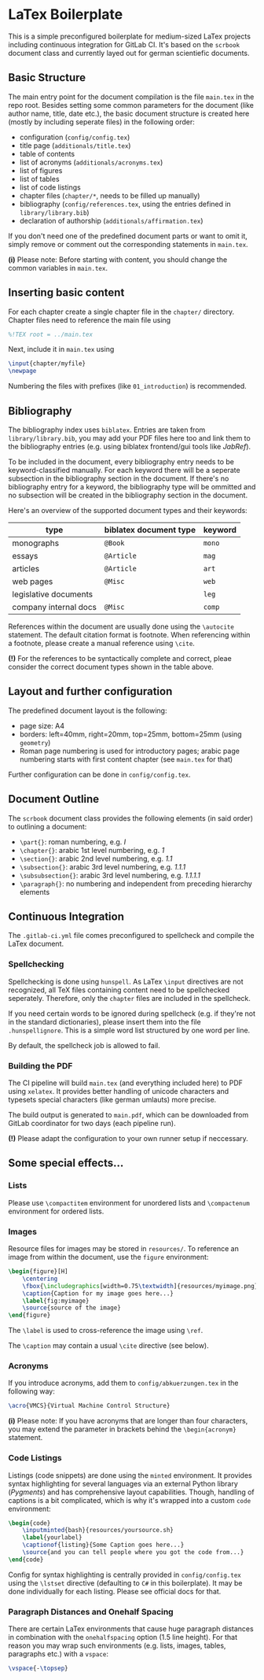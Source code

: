 # LaTex Boilerplate

This is a simple preconfigured boilerplate for medium-sized LaTex projects including continuous integration for GitLab CI.
It's based on the `scrbook` document class and currently layed out for german scientiefic documents.


## Basic Structure
The main entry point for the document compilation is the file `main.tex` in the repo root.
Besides setting some common parameters for the document (like author name, title, date etc.), the basic document structure is created here (mostly by including seperate files) in the following order:

* configuration (`config/config.tex`)
* title page (`additionals/title.tex`)
* table of contents
* list of acronyms (`additionals/acronyms.tex`)
* list of figures
* list of tables
* list of code listings
* chapter files (`chapter/*`, needs to be filled up manually)
* bibliography (`config/references.tex`, using the entries defined in `library/library.bib`)
* declaration of authorship (`additionals/affirmation.tex`)

If you don't need one of the predefined document parts or want to omit it, simply remove or comment out the corresponding statements in `main.tex`.

**(i)** Please note: Before starting with content, you should change the common variables in `main.tex`.


## Inserting basic content
For each chapter create a single chapter file in the `chapter/` directory.
Chapter files need to reference the main file using

```latex
%!TEX root = ../main.tex
```

Next, include it in `main.tex` using

```latex
\input{chapter/myfile}
\newpage
```

Numbering the files with prefixes (like `01_introduction`) is recommended.


## Bibliography
The bibliography index uses `biblatex`.
Entries are taken from `library/library.bib`, you may add your PDF files here too and link them to the bibliography entries (e.g. using biblatex frontend/gui tools like *JabRef*).

To be included in the document, every bibliography entry needs to be keyword-classified manually.
For each keyword there will be a seperate subsection in the bibliography section in the document.
If there's no bibliography entry for a keyword, the bibliography type will be ommitted and no subsection will be created in the bibliography section in the document.

Here's an overview of the supported document types and their keywords:

| type                  | biblatex document type | keyword |
|-----------------------|------------------------|---------|
| monographs            | `@Book`                | `mono`  |
| essays                | `@Article`             | `mag`   |
| articles              | `@Article`             | `art`   |
| web pages             | `@Misc`                | `web`   |
| legislative documents |                        | `leg`   |
| company internal docs | `@Misc`                | `comp`  |


References within the document are usually done using the `\autocite` statement.
The default citation format is footnote.
When referencing within a footnote, please create a manual reference using `\cite`.

**(!)** For the references to be syntactically complete and correct, pleae consider the correct document types shown in the table above.


## Layout and further configuration
The predefined document layout is the following:

* page size: A4
* borders: left=40mm, right=20mm, top=25mm, bottom=25mm (using `geometry`)
* Roman page numbering is used for introductory pages; arabic page numbering starts with first content chapter (see `main.tex` for that)

Further configuration can be done in `config/config.tex`.


## Document Outline
The `scrbook` document class provides the following elements (in said order) to outlining a document:

* `\part{}`: roman numbering, e.g. *I*
* `\chapter{}`: arabic 1st level numbering, e.g. *1*
* `\section{}`: arabic 2nd level numbering, e.g. *1.1*
* `\subsection{}`: arabic 3rd level numbering, e.g. *1.1.1*
* `\subsubsection{}`: arabic 3rd level numbering, e.g. *1.1.1.1*
* `\paragraph{}`: no numbering and independent from preceding hierarchy elements


## Continuous Integration
The `.gitlab-ci.yml` file comes preconfigured to spellcheck and compile the LaTex document.

### Spellchecking
Spellchecking is done using `hunspell`.
As LaTex `\input` directives are not recognized, all TeX files containing content need to be spellchecked seperately.
Therefore, only the `chapter` files are included in the spellcheck.

If you need certain words to be ignored during spellcheck (e.g. if they're not in the standard dictionaries), please insert them into the file `.hunspellignore`.
This is a simple word list structured by one word per line.

By default, the spellcheck job is allowed to fail.

### Building the PDF
The CI pipeline will build `main.tex` (and everything included here) to PDF using `xelatex`.
It provides better handling of unicode characters and typesets special characters (like german umlauts) more precise.

The build output is generated to `main.pdf`, which can be downloaded from GitLab coordinator for two days (each pipeline run).

**(!)** Please adapt the configuration to your own runner setup if neccessary.


## Some special effects...
### Lists
Please use `\compactitem` environment for unordered lists and `\compactenum` environment for ordered lists.

### Images
Resource files for images may be stored in `resources/`.
To reference an image from within the document, use the `figure` environment:

```latex
\begin{figure}[H]
    \centering
    \fbox{\includegraphics[width=0.75\textwidth]{resources/myimage.png}}
    \caption{Caption for my image goes here...}
    \label{fig:myimage}
    \source{source of the image}
\end{figure}
```

The `\label` is used to cross-reference the image using `\ref`.

The `\caption` may contain a usual `\cite` directive (see below).

### Acronyms
If you introduce acronyms, add them to `config/abkuerzungen.tex` in the following way:

```latex
\acro{VMCS}{Virtual Machine Control Structure}
```

**(i)** Please note: If you have acronyms that are longer than four characters, you may extend the parameter in brackets behind the `\begin{acronym}` statement.

### Code Listings
Listings (code snippets) are done using the `minted` environment.
It provides syntax highlighting for several languages via an external Python library (*Pygments*) and has comprehensive layout capabilities.
Though, handling of captions is a bit complicated, which is why it's wrapped into a custom `code` environment:

```latex
\begin{code}
    \inputminted{bash}{resources/yoursource.sh}
    \label{yourlabel}
    \captionof{listing}{Some Caption goes here...}
    \source{and you can tell people where you got the code from...}
\end{code}
```

Config for syntax highlighting is centrally provided in `config/config.tex` using the `\lstset` directive (defaulting to `C#` in this boilerplate).
It may be done individually for each listing.
Please see official docs for that.

### Paragraph Distances and Onehalf Spacing
There are certain LaTex environments that cause huge paragraph distances in combination with the `onehalfspacing` option (1.5 line height).
For that reason you may wrap such environments (e.g. lists, images, tables, paragraphs etc.) with a `vspace`:

```latex
\vspace{-\topsep}
```
